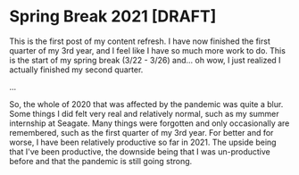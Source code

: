 # Spring Break 2021 [DRAFT]

This is the first post of my content refresh. I have now finished the first quarter of my 3rd year,
and I feel like I have so much more work to do. This is the start of my spring break (3/22 - 3/26)
and... oh wow, I just realized I actually finished my second quarter.

...

So, the whole of 2020 that was affected by the pandemic was quite a blur. Some things I did felt
very real and relatively normal, such as my summer internship at Seagate. Many things were
forgotten and only occasionally are remembered, such as the first quarter of my 3rd year. For
better and for worse, I have been relatively productive so far in 2021. The upside being that I've
been productive, the downside being that I was un-productive before and that the pandemic is still
going strong.
